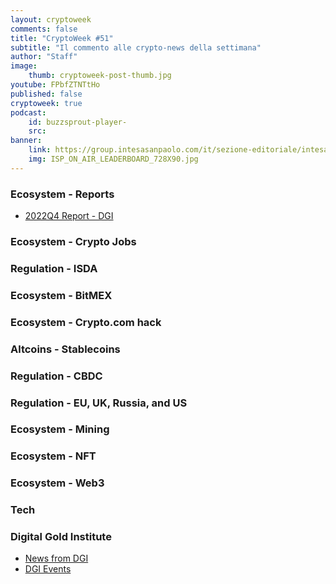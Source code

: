 ```yaml
---
layout: cryptoweek
comments: false
title: "CryptoWeek #51"
subtitle: "Il commento alle crypto-news della settimana" 
author: "Staff"
image:
    thumb: cryptoweek-post-thumb.jpg
youtube: FPbfZTNTtHo
published: false
cryptoweek: true
podcast:
    id: buzzsprout-player-
    src: 
banner:
    link: https://group.intesasanpaolo.com/it/sezione-editoriale/intesa-sanpaolo-on-air?utm_campaign=GoldInstitute&utm_source=GoldInstitute&utm_medium=Banner_CPM&utm_content=DisplayAwareness&utm_term=GoldInstitute_Banner_CPM_GoldInstitute_
    img: ISP_ON_AIR_LEADERBOARD_728X90.jpg
---
```


### Ecosystem - Reports

- [2022Q4 Report - DGI](https://dgi.io/reports/)

### Ecosystem - Crypto Jobs

### Regulation - ISDA

### Ecosystem - BitMEX

### Ecosystem - Crypto.com hack

### Altcoins - Stablecoins

### Regulation - CBDC

### Regulation - EU, UK, Russia, and US

### Ecosystem - Mining

### Ecosystem - NFT

### Ecosystem - Web3

### Tech

### Digital Gold Institute

- [News from DGI](https://dgi.io/news/)
- [DGI Events](https://dgi.io/events/)
